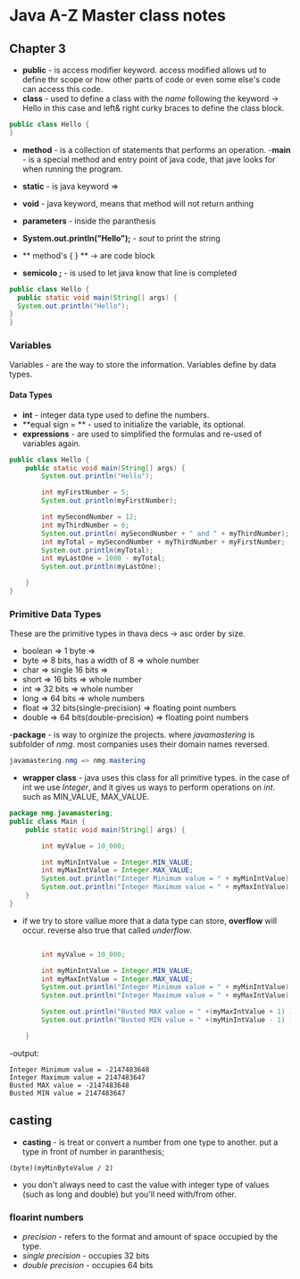 # Java A-Z Master class notes

## Chapter 3

- **public** - is access modifier keyword. access modified allows ud to define thr scope or how other parts of code or even some else's code can access this code. 
- **class** - used to define a class with the _name_ following the keyword -> Hello in this case and left& right curky braces to define the class block.

```java
public class Hello {
}
```
- **method** - is a collection of statements that performs an operation.
-**main** - is a special method and entry point of java code, that jave looks for when running the program.

- **static** - is java keyword => 
- **void** - java keyword, means that method will not return anthing
- **parameters** - inside the paranthesis
- **System.out.println("Hello");** - _sout_ to print the string
- ** method's { } ** -> are code block
- **semicolo ;** -  is used to let java know that line is completed
```java
public class Hello {
  public static void main(String[] args) {
  System.out.println("Hello");
}
}
```

### Variables

Variables - are the way to store the information. Variables define by data types.



#### Data Types
 - **int** - integer data type used to define the numbers.
 - **equal sign = ** - used to initialize the variable, its optional.
 - **expressions** -  are used to simplified the formulas and re-used of variables again.

```java
public class Hello {
    public static void main(String[] args) {
        System.out.println("Hello");

        int myFirstNumber = 5;
        System.out.println(myFirstNumber);

        int mySecondNumber = 12;
        int myThirdNumber = 6;
        System.out.println( mySecondNumber + " and " + myThirdNumber);
        int myTotal = mySecondNumber + myThirdNumber + myFirstNumber;
        System.out.println(myTotal);
        int myLastOne = 1000 - myTotal;
        System.out.println(myLastOne);

    }
}
```

### Primitive Data Types
These are the primitive types in thava decs -> asc order by size.
- boolean => 1 byte =>
- byte => 8 bits, has a width of 8 => whole number
- char => single 16 bits => 
- short => 16 bits => whole number
- int => 32 bits => whole number
- long => 64 bits => whole numbers
- float => 32 bits(single-precision) => floating point numbers
- double => 64 bits(double-precision) => floating point numbers

-**package** - is way to orginize the projects. where _javamastering_ is subfolder of _nmg_. most companies uses their domain names reversed.

```java
javamastering.nmg => nmg.mastering
```

- **wrapper class** - java uses this class for all primitive types. in the case of int we use _Integer_, and it gives us ways to perform operations on _int_. such as MIN_VALUE, MAX_VALUE. 

```java
package nmg.javamastering;
public class Main {
    public static void main(String[] args) {

        int myValue = 10_000;

        int myMinIntValue = Integer.MIN_VALUE;
        int myMaxIntValue = Integer.MAX_VALUE;
        System.out.println("Integer Minimum value = " + myMinIntValue);
        System.out.println("Integer Maximum value = " + myMaxIntValue);
    }
}
```

- if we try to store vallue more that a data type can store, **overflow** will occur. reverse also true that called _underflow_.

```java   public static void main(String[] args) {

        int myValue = 10_000;

        int myMinIntValue = Integer.MIN_VALUE;
        int myMaxIntValue = Integer.MAX_VALUE;
        System.out.println("Integer Minimum value = " + myMinIntValue);
        System.out.println("Integer Maximum value = " + myMaxIntValue);

        System.out.println("Busted MAX value = " +(myMaxIntValue + 1) );
        System.out.println("Busted MIN value = " +(myMinIntValue - 1) );

    }
```

-output:
```
Integer Minimum value = -2147483648
Integer Maximum value = 2147483647
Busted MAX value = -2147483648
Busted MIN value = 2147483647
```

## casting

- **casting** - is treat or convert a number from one type to another. put a type in front of number in paranthesis;
```
(byte)(myMinByteValue / 2)
```
- you don't always need to cast the value with integer type of values (such as long and double) but you'll need with/from other.


### floarint numbers

- _precision_ - refers to the format and amount of space occupied by the type.
- _single precision_ - occupies 32 bits
- _double precision_ - occupies 64 bits

 











